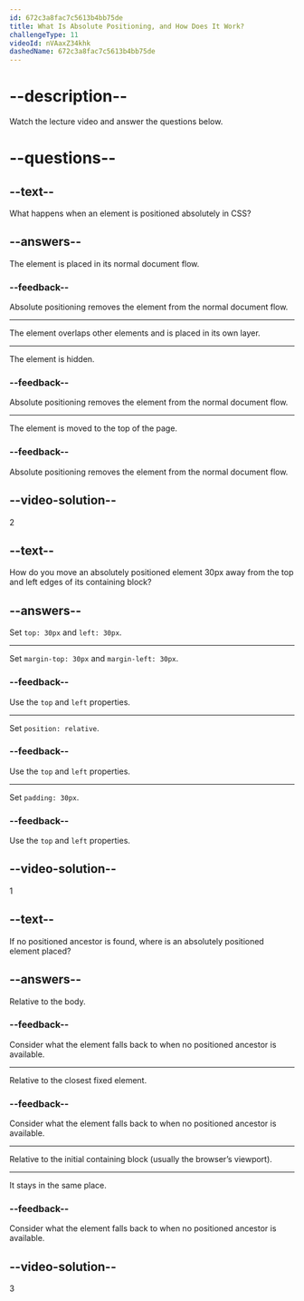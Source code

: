 ```yaml
---
id: 672c3a8fac7c5613b4bb75de
title: What Is Absolute Positioning, and How Does It Work?
challengeType: 11
videoId: nVAaxZ34khk
dashedName: 672c3a8fac7c5613b4bb75de
---
```


# --description--

Watch the lecture video and answer the questions below.

# --questions--

## --text--

What happens when an element is positioned absolutely in CSS?

## --answers--

The element is placed in its normal document flow.

### --feedback--

Absolute positioning removes the element from the normal document flow.

---

The element overlaps other elements and is placed in its own layer.

---

The element is hidden.

### --feedback--

Absolute positioning removes the element from the normal document flow.

---

The element is moved to the top of the page.

### --feedback--

Absolute positioning removes the element from the normal document flow.

## --video-solution--

2

## --text--

How do you move an absolutely positioned element 30px away from the top and left edges of its containing block?

## --answers--

Set `top: 30px` and `left: 30px`.

---

Set `margin-top: 30px` and `margin-left: 30px`.

### --feedback--

Use the `top` and `left` properties.

---

Set `position: relative`.

### --feedback--

Use the `top` and `left` properties.

---

Set `padding: 30px`.

### --feedback--

Use the `top` and `left` properties.

## --video-solution--

1

## --text--

If no positioned ancestor is found, where is an absolutely positioned element placed?

## --answers--

Relative to the body.

### --feedback--

Consider what the element falls back to when no positioned ancestor is available.

---

Relative to the closest fixed element.

### --feedback--

Consider what the element falls back to when no positioned ancestor is available.

---

Relative to the initial containing block (usually the browser’s viewport).

---

It stays in the same place.

### --feedback--

Consider what the element falls back to when no positioned ancestor is available.

## --video-solution--

3
